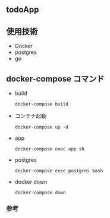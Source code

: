 ## todoApp

## 使用技術
- Docker
- postgres
- go


## docker-compose コマンド
- build
  ```
  docker-compose build
  ```
- コンテナ起動
  ```
  docker-compose up -d
  ```
- app
  ```
  docker-compose exec app sh
  ```
- postgres
  ```
  docker-compose exec postgres bash
  ```

- docker down
  ```
  docker-compose down
  ```

### 参考